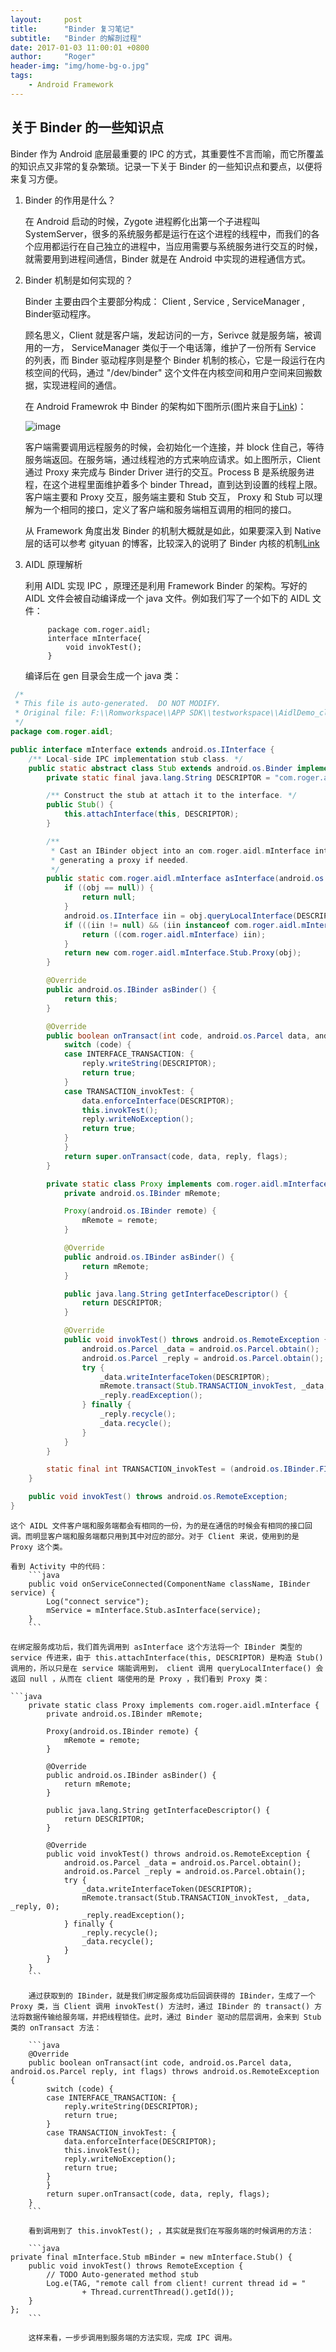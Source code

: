 ```yaml
---
layout:     post
title:      "Binder 复习笔记"
subtitle:   "Binder 的解剖过程"
date: 2017-01-03 11:00:01 +0800
author:     "Roger"
header-img: "img/home-bg-o.jpg"
tags:
    - Android Framework
---
```

关于 Binder 的一些知识点
---

Binder 作为 Android 底层最重要的 IPC 的方式，其重要性不言而喻，而它所覆盖的知识点又非常的复杂繁琐。记录一下关于 Binder 的一些知识点和要点，以便将来复习方便。

1. Binder 的作用是什么？

    在 Android 启动的时候，Zygote 进程孵化出第一个子进程叫 SystemServer，很多的系统服务都是运行在这个进程的线程中，而我们的各个应用都运行在自己独立的进程中，当应用需要与系统服务进行交互的时候，就需要用到进程间通信，Binder 就是在 Android 中实现的进程通信方式。

2. Binder 机制是如何实现的？

    Binder 主要由四个主要部分构成： Client , Service , ServiceManager , Binder驱动程序。

    顾名思义，Client 就是客户端，发起访问的一方，Serivce 就是服务端，被调用的一方， ServiceManager 类似于一个电话簿，维护了一份所有 Service 的列表，而 Binder 驱动程序则是整个 Binder 机制的核心，它是一段运行在内核空间的代码，通过 "/dev/binder" 这个文件在内核空间和用户空间来回搬数据，实现进程间的通信。

    在 Android Framewrok 中 Binder 的架构如下图所示(图片来自于[Link](http://www.woaitqs.cc/android/2016/05/23/android-binder.html))：

    ![image](https://github.com/Rogero0o/rogero0o.github.io/blob/master/img/binder-proxy.png?raw=true)

    客户端需要调用远程服务的时候，会初始化一个连接，并 block 住自己，等待服务端返回。在服务端，通过线程池的方式来响应请求。如上图所示，Client 通过 Proxy 来完成与 Binder Driver 进行的交互。Process B 是系统服务进程，在这个进程里面维护着多个 binder Thread，直到达到设置的线程上限。客户端主要和 Proxy 交互，服务端主要和 Stub 交互， Proxy 和 Stub 可以理解为一个相同的接口，定义了客户端和服务端相互调用的相同的接口。

    从 Framework 角度出发 Binder 的机制大概就是如此，如果要深入到 Native 层的话可以参考 gityuan 的博客，比较深入的说明了 Binder 内核的机制[Link](http://gityuan.com/2015/10/31/binder-prepare/)

3. AIDL 原理解析

    利用 AIDL 实现 IPC ，原理还是利用 Framework Binder 的架构。写好的 AIDL 文件会被自动编译成一个 java 文件。例如我们写了一个如下的 AIDL 文件：

            package com.roger.aidl;
            interface mInterface{
                void invokTest();
            }

    编译后在 gen 目录会生成一个 java 类：

```java
 /*
 * This file is auto-generated.  DO NOT MODIFY.
 * Original file: F:\\Romworkspace\\APP SDK\\testworkspace\\AidlDemo_client\\src\\com\\roger\\aidl\\mInterface.aidl
 */
package com.roger.aidl;

public interface mInterface extends android.os.IInterface {
    /** Local-side IPC implementation stub class. */
    public static abstract class Stub extends android.os.Binder implements com.roger.aidl.mInterface {
        private static final java.lang.String DESCRIPTOR = "com.roger.aidl.mInterface";

        /** Construct the stub at attach it to the interface. */
        public Stub() {
            this.attachInterface(this, DESCRIPTOR);
        }

        /**
         * Cast an IBinder object into an com.roger.aidl.mInterface interface,
         * generating a proxy if needed.
         */
        public static com.roger.aidl.mInterface asInterface(android.os.IBinder obj) {
            if ((obj == null)) {
                return null;
            }
            android.os.IInterface iin = obj.queryLocalInterface(DESCRIPTOR);
            if (((iin != null) && (iin instanceof com.roger.aidl.mInterface))) {
                return ((com.roger.aidl.mInterface) iin);
            }
            return new com.roger.aidl.mInterface.Stub.Proxy(obj);
        }

        @Override
        public android.os.IBinder asBinder() {
            return this;
        }

        @Override
        public boolean onTransact(int code, android.os.Parcel data, android.os.Parcel reply, int flags) throws android.os.RemoteException {
            switch (code) {
            case INTERFACE_TRANSACTION: {
                reply.writeString(DESCRIPTOR);
                return true;
            }
            case TRANSACTION_invokTest: {
                data.enforceInterface(DESCRIPTOR);
                this.invokTest();
                reply.writeNoException();
                return true;
            }
            }
            return super.onTransact(code, data, reply, flags);
        }

        private static class Proxy implements com.roger.aidl.mInterface {
            private android.os.IBinder mRemote;

            Proxy(android.os.IBinder remote) {
                mRemote = remote;
            }

            @Override
            public android.os.IBinder asBinder() {
                return mRemote;
            }

            public java.lang.String getInterfaceDescriptor() {
                return DESCRIPTOR;
            }

            @Override
            public void invokTest() throws android.os.RemoteException {
                android.os.Parcel _data = android.os.Parcel.obtain();
                android.os.Parcel _reply = android.os.Parcel.obtain();
                try {
                    _data.writeInterfaceToken(DESCRIPTOR);
                    mRemote.transact(Stub.TRANSACTION_invokTest, _data, _reply, 0);
                    _reply.readException();
                } finally {
                    _reply.recycle();
                    _data.recycle();
                }
            }
        }

        static final int TRANSACTION_invokTest = (android.os.IBinder.FIRST_CALL_TRANSACTION + 0);
    }

    public void invokTest() throws android.os.RemoteException;
}
```  

    这个 AIDL 文件客户端和服务端都会有相同的一份，为的是在通信的时候会有相同的接口回调。而明显客户端和服务端都只用到其中对应的部分。对于 Client 来说，使用到的是 Proxy 这个类。

    看到 Activity 中的代码：
        ```java
        public void onServiceConnected(ComponentName className, IBinder service) {
            Log("connect service");
            mService = mInterface.Stub.asInterface(service);
        }
        ```

    在绑定服务成功后，我们首先调用到 asInterface 这个方法将一个 IBinder 类型的 service 传进来，由于 this.attachInterface(this, DESCRIPTOR) 是构造 Stub() 调用的，所以只是在 service 端能调用到， client 调用 queryLocalInterface() 会返回 null ，从而在 client 端使用的是 Proxy ，我们看到 Proxy 类：

    ```java
        private static class Proxy implements com.roger.aidl.mInterface {
            private android.os.IBinder mRemote;

            Proxy(android.os.IBinder remote) {
                mRemote = remote;
            }

            @Override
            public android.os.IBinder asBinder() {
                return mRemote;
            }

            public java.lang.String getInterfaceDescriptor() {
                return DESCRIPTOR;
            }

            @Override
            public void invokTest() throws android.os.RemoteException {
                android.os.Parcel _data = android.os.Parcel.obtain();
                android.os.Parcel _reply = android.os.Parcel.obtain();
                try {
                    _data.writeInterfaceToken(DESCRIPTOR);
                    mRemote.transact(Stub.TRANSACTION_invokTest, _data, _reply, 0);
                    _reply.readException();
                } finally {
                    _reply.recycle();
                    _data.recycle();
                }
            }
        }
        ```

        通过获取到的 IBinder，就是我们绑定服务成功后回调获得的 IBinder，生成了一个 Proxy 类，当 Client 调用 invokTest() 方法时，通过 IBinder 的 transact() 方法将数据传输给服务端，并把线程锁住。此时，通过 Binder 驱动的层层调用，会来到 Stub 类的 onTransact 方法：

        ```java
        @Override
        public boolean onTransact(int code, android.os.Parcel data, android.os.Parcel reply, int flags) throws android.os.RemoteException {
            switch (code) {
            case INTERFACE_TRANSACTION: {
                reply.writeString(DESCRIPTOR);
                return true;
            }
            case TRANSACTION_invokTest: {
                data.enforceInterface(DESCRIPTOR);
                this.invokTest();
                reply.writeNoException();
                return true;
            }
            }
            return super.onTransact(code, data, reply, flags);
        }
        ```

        看到调用到了 this.invokTest(); ，其实就是我们在写服务端的时候调用的方法：

        ```java
    private final mInterface.Stub mBinder = new mInterface.Stub() {
        public void invokTest() throws RemoteException {
            // TODO Auto-generated method stub
            Log.e(TAG, "remote call from client! current thread id = "
                    + Thread.currentThread().getId());
        }
    };
        ```

        这样来看，一步步调用到服务端的方法实现，完成 IPC 调用。







